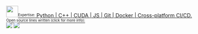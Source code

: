 <a href="https://gist.github.com/casperdcl/7f351ce61f01cfcfb5cfa53097954435" title="code breakdown"><img src="https://gist.githubusercontent.com/casperdcl/7f351ce61f01cfcfb5cfa53097954435/raw/ghstats-a.png" width="32"/><sup><sub>Expertise:</sub></sup> Python | C++ | CUDA | JS | Git | Docker | Cross-platform CI/CD. <sup><sub>Open source lines written (click for more info):</sub></sup><br/><img src="https://gist.githubusercontent.com/casperdcl/7f351ce61f01cfcfb5cfa53097954435/raw/ghstats-5.svg"/></a> ![](https://caspersci.uk.to/cgi-bin/hits.cgi?q=casperdcl&a=hidden)
